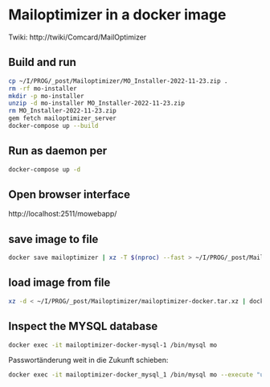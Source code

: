 # Mailoptimizer in a docker image

Twiki: http://twiki/Comcard/MailOptimizer

## Build and run
```sh
cp ~/I/PROG/_post/Mailoptimizer/MO_Installer-2022-11-23.zip .
rm -rf mo-installer
mkdir -p mo-installer
unzip -d mo-installer MO_Installer-2022-11-23.zip
rm MO_Installer-2022-11-23.zip
gem fetch mailoptimizer_server
docker-compose up --build
```

## Run as daemon per
```sh
docker-compose up -d
```

## Open browser interface

http://localhost:2511/mowebapp/

## save image to file
```sh
docker save mailoptimizer | xz -T $(nproc) --fast > ~/I/PROG/_post/Mailoptimizer/mailoptimizer-docker.tar.xz
```

## load image from file
```sh
xz -d < ~/I/PROG/_post/Mailoptimizer/mailoptimizer-docker.tar.xz | docker load
```

## Inspect the MYSQL database
```sh
docker exec -it mailoptimizer-docker-mysql-1 /bin/mysql mo
```

Passwortänderung weit in die Zukunft schieben:
```sh
docker exec -it mailoptimizer-docker_mysql_1 /bin/mysql mo --execute "update benutzer set PW_GEAENDERT='2054-01-12 12:16:38';"
```
